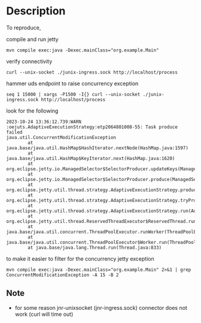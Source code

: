 # Description

To reproduce,

compile and run jetty

```
mvn compile exec:java -Dexec.mainClass="org.example.Main"
```

verify connectivity

```
curl --unix-socket ./junix-ingress.sock http://localhost/process 
```

hammer uds endpoint to raise concurrency exception

```
seq 1 15000 | xargs -P1500 -I{} curl --unix-socket ./junix-ingress.sock http://localhost/process
```

look for the following

```
2023-10-24 13:36:12.739:WARN :oejuts.AdaptiveExecutionStrategy:etp2064801008-55: Task produce failed
java.util.ConcurrentModificationException
        at java.base/java.util.HashMap$HashIterator.nextNode(HashMap.java:1597)
        at java.base/java.util.HashMap$KeyIterator.next(HashMap.java:1620)
        at org.eclipse.jetty.io.ManagedSelector$SelectorProducer.updateKeys(ManagedSelector.java:709)
        at org.eclipse.jetty.io.ManagedSelector$SelectorProducer.produce(ManagedSelector.java:539)
        at org.eclipse.jetty.util.thread.strategy.AdaptiveExecutionStrategy.produceTask(AdaptiveExecutionStrategy.java:455)
        at org.eclipse.jetty.util.thread.strategy.AdaptiveExecutionStrategy.tryProduce(AdaptiveExecutionStrategy.java:248)
        at org.eclipse.jetty.util.thread.strategy.AdaptiveExecutionStrategy.run(AdaptiveExecutionStrategy.java:199)
        at org.eclipse.jetty.util.thread.ReservedThreadExecutor$ReservedThread.run(ReservedThreadExecutor.java:411)
        at java.base/java.util.concurrent.ThreadPoolExecutor.runWorker(ThreadPoolExecutor.java:1136)
        at java.base/java.util.concurrent.ThreadPoolExecutor$Worker.run(ThreadPoolExecutor.java:635)
        at java.base/java.lang.Thread.run(Thread.java:833)
```

to make it easier to filter for the concurrency jetty exception

```
mvn compile exec:java -Dexec.mainClass="org.example.Main" 2>&1 | grep ConcurrentModificationException -A 15 -B 2
```


## Note

- for some reason jnr-unixsocket (jnr-ingress.sock) connector does not work (curl will time out)
